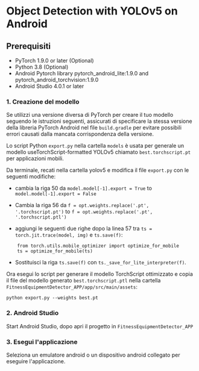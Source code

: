 # Object Detection with YOLOv5 on Android

## Prerequisiti

* PyTorch 1.9.0 or later (Optional)
* Python 3.8 (Optional)
* Android Pytorch library pytorch_android_lite:1.9.0 and pytorch_android_torchvision:1.9.0
* Android Studio 4.0.1 or later


### 1. Creazione del modello

Se utilizzi una versione diversa di PyTorch per creare il tuo modello seguendo le istruzioni seguenti, assicurati di specificare la stessa versione della libreria PyTorch Android nel file `build.gradle` per evitare possibili errori causati dalla mancata corrispondenza della versione.

Lo script Python `export.py` nella cartella `models` è usata per generale un modello useTorchScript-formatted YOLOv5 chiamato `best.torchscript.pt` per applicazioni mobili.

Da terminale, recati nella cartella yolov5 e modifica il file `export.py` con le seguenti modifiche:

* cambia la riga 50 da `model.model[-1].export = True` to `model.model[-1].export = False`

* Cambia la riga 56 da `f = opt.weights.replace('.pt', '.torchscript.pt')` to `f = opt.weights.replace('.pt', '.torchscript.ptl')`

* aggiungi le seguenti due righe dopo la linea 57 tra  `ts = torch.jit.trace(model, img)` e `ts.save(f)`:

```
    from torch.utils.mobile_optimizer import optimize_for_mobile        
    ts = optimize_for_mobile(ts)    
```

* Sostituisci la riga `ts.save(f)` con `ts._save_for_lite_interpreter(f)`.



Ora esegui lo script per generare il modello TorchScript ottimizzato e copia il file del modello generato `best.torchscript.ptl` nella cartella `FitnessEquipmentDetector_APP/app/src/main/assets`:

```
python export.py --weights best.pt
```


### 2. Android Studio

Start Android Studio, dopo apri il progetto in `FitnessEquipmentDetector_APP`

### 3. Esegui l'applicazione

Seleziona un emulatore android o un dispositivo android collegato per eseguire l'applicazione.



